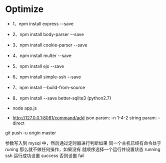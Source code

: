 # Optimize

* 1、npm install express --save
* 2、npm install body-parser --save
* 3、npm install cookie-parser --save
* 4、npm install multer --save
* 5、npm install ejs --save
* 6、npm install simple-ssh --save 
* 7、npm install --build-from-source
* 8、npm install --save better-sqlite3 (python2.7)

* node app.js
* http://127.0.0.1:8081/command/add
json param:  -n  1-4-2
string param: -direct

git push -u origin master

参数写入到 mysql 中，然后通过定时器进行判断如果 同一个主机已经有命令处于 runing 那么就不做任何操作，如果没有
就顺序选择一个运行并设置状态 running
ssh 运行成功设置 success 否则设置 fail
